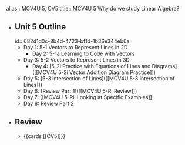 alias:: MCV4U 5, CV5
title:: MCV4U 5 Why do we study Linear Algebra?

- ## Unit 5 Outline
  id:: 682d1d0c-8b4d-4723-bf1d-1b36e344eb6a
	- Day 1:  5-1 Vectors to Represent Lines in 2D
		- Day 2:  5-1a Learning to Code with Vectors
	- Day 3:  5-2 Vectors to Represent Lines in 3D
		- Day 4: [5-2i Practice with Equations of Lines and Diagrams]([[MCV4U 5-2i Vector Addition Diagram Practice]])
	- Day 5: [5-3 Intersection of Lines]([[MCV4U 5-3 Intersection of Lines]])
	- Day 6: [Review Part 1]([[MCV4U 5-Ri Review]])
	- Day 7: [[MCV4U 5-Rii Looking at Specific Examples]]
	- Day 8: Review Part 2
- ## Review
	- {{cards [[CV5]]}}